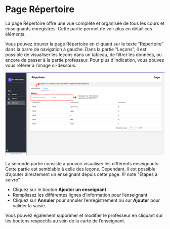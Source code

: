 # Page Répertoire

La page Répertoire offre une vue complète et organisée de tous les cours et enseignants enregistrés. Cette partie permet de voir plus en détail ces éléments.


Vous pouvez trouver la page Répertoire en cliquant sur le texte “Répertoire” dans la barre de navigation à gauche.
Dans la partie "Leçons", il est possible de visualiser les leçons dans un tableau, de filtrer les données, ou encore de passer à la partie professeur. Pour plus d’indication, vous pouvez vous référer à l’image ci-dessous.

![Manuel Utilisateur](img/manuel_utilisateur.png)

La seconde partie consiste à pouvoir visualiser les différents enseignants. Cette partie est semblable à celle des leçons. Cependant, il est possible d’ajouter directement un enseignant depuis cette page.
!!! note "Étapes à suivre"
- Cliquez sur le bouton **Ajouter un enseignant**.
- Remplissez les différentes lignes d'information pour l’enseignant.
- Cliquez sur **Annuler** pour annuler l’enregistrement ou sur **Ajouter** pour valider la saisie.


Vous pouvez également supprimer et modifier le professeur en cliquant sur les boutons respectifs au sein de la carte de l’enseignant.